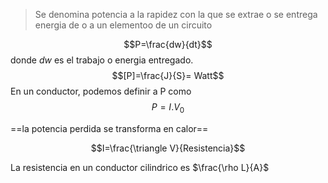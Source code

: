 > Se denomina potencia a la rapidez con la que se extrae o se entrega energia de o a un elementoo de un circuito

$$P=\frac{dw}{dt}$$
donde $dw$ es el trabajo o energia entregado.
$$[P]=\frac{J}{S}= Watt$$
En un conductor, podemos definir a P como 
$$P=I .V_{0}$$

==la potencia perdida se transforma en calor==


$$I=\frac{\triangle V}{Resistencia}$$

La resistencia en un conductor cilindrico es $\frac{\rho L}{A}$